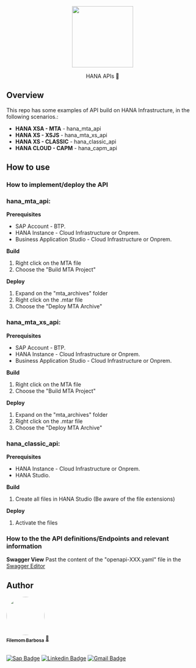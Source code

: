 <p align="center">
  <a href="#">
    <img src="https://cdn-icons-png.flaticon.com/512/627/627558.png" width="160" height="160" alt="" />
  </a>
</p>

<p align="center">HANA APIs 🚀</p>


## Overview
This repo has some examples of API build on HANA Infrastructure, in the following scenarios.:

- **HANA XSA - MTA** - hana_mta_api
- **HANA XS - XSJS** - hana_mta_xs_api
- **HANA XS - CLASSIC** - hana_classic_api
- **HANA CLOUD - CAPM** - hana_capm_api

## How to use

### How to implement/deploy the API

### hana_mta_api:
**Prerequisites**
- SAP Account - BTP.
- HANA Instance - Cloud Infrastructure or Onprem.
- Business Application Studio - Cloud Infrastructure or Onprem.

**Build**
1. Right click on the MTA file
2. Choose the "Build MTA Project"

**Deploy**
1. Expand on the "mta_archives" folder 
2. Right click on the .mtar file
3. Choose the "Deploy MTA Archive"

### hana_mta_xs_api:
**Prerequisites**
- SAP Account - BTP.
- HANA Instance - Cloud Infrastructure or Onprem.
- Business Application Studio - Cloud Infrastructure or Onprem.

**Build**
1. Right click on the MTA file
2. Choose the "Build MTA Project"

**Deploy**
1. Expand on the "mta_archives" folder 
2. Right click on the .mtar file
3. Choose the "Deploy MTA Archive"

### hana_classic_api:
**Prerequisites**
- HANA Instance - Cloud Infrastructure or Onprem.
- HANA Studio.

**Build**
1. Create all files in HANA Studio (Be aware of the file extensions)

**Deploy**
1. Activate the files

### How to the the API definitions/Endpoints and relevant information
**Swagger View**
Past the content of the "openapi-XXX.yaml" file in the <a href="https://editor.swagger.io/#"> Swagger Editor  </a>

## Author

<a href="https://www.linkedin.com/in/filemomb/">
 <img style="border-radius: 50%;" src="https://avatars.services.sap.com/images/filemombarbosa.png" width="100px;" alt=""/>
 <br />
 <sub><b>Filemom Barbosa</b></sub></a> <a href="https://github.com/filemombarbosa title="Github">🚀</a>  <br /><br />

[![Sap Badge](https://img.shields.io/badge/-@filemombarbosa-1ca0f1?style=flat-square&labelColor=1ca0f1&logo=sap&logoColor=white&link=https://twitter.com/filemombarbosa)](https://people.sap.com/filemombarbosa) 
[![Linkedin Badge](https://img.shields.io/badge/-Filemom-blue?style=flat-square&logo=Linkedin&logoColor=white&link=https://www.linkedin.com/in/filemombarbosa/)](https://www.linkedin.com/in/filemomb/) 
[![Gmail Badge](https://img.shields.io/badge/-filemombarbosa@gmail.com-c14438?style=flat-square&logo=Gmail&logoColor=white&link=mailto:filemombarbosa@gmail.com)](mailto:filemombarbosa@gmail.com)
